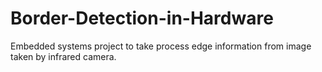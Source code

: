 # Border-Detection-in-Hardware
Embedded systems project to take process edge information from image taken by infrared camera.  
